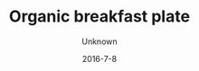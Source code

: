 ---
title: 'Organic breakfast plate'
description: 'Freshly baked whole grain bun, butter, cheese, salami, Greek yogurt with homemade honey-roasted granola, fresh fruit, and a soft-boiled egg'
image: 8b7539ae98cb44aa0cbe099fd4f14ab36642b596
price: '65'
size: '1'
color: '#ffffff'
category: breakfast
tags: Breakfast
meta:
    id: 907a5832df61e6a22e34f92caa70da87b2a564c6
    parentId: f20f57fa9c3d8bff0902cfb33f350091a3a48d51
    language: en
date: '2016-7-8'
author: Unknown
---